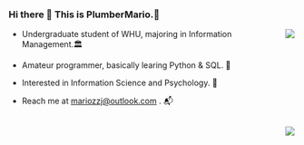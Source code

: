 ### Hi there 👋 This is PlumberMario.🔧

<img align="right" src="https://github-readme-stats.vercel.app/api/top-langs/?username=MarioZZJ&hide=css&langs_count=8&theme=radical" />

* Undergraduate student of WHU, majoring in Information Management.:classical_building:

* Amateur programmer, basically learing Python & SQL. :hammer:

* Interested in Information Science and Psychology. :star2:

* Reach me at mariozzj@outlook.com . :mailbox_with_mail:

<br />
<img align="right" src="https://github-readme-stats.vercel.app/api?username=MarioZZJ&count_private=true&show_icons=true&theme=radical&include_all_commits=true" />
